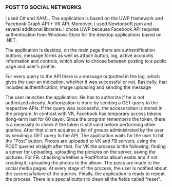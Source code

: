 ### POST TO SOCIAL NETWORKS

I used C# and XAML. The application is based on the UWP framework and Facebook Graph API + VK API. Moreover, I used Newtonsoft.json and several additional libraries. I chose UWP because Facebook API requires authentication from Windows Store for the desktop applications based on .NET. 

The application is desktop, on the main page there are authentification buttons, message forms as well as attach button, log, active accounts information and controls, which allow to choose between posting to a public page and user's profile.

For every query to the API there is a message outputted in the log, which gives the user an indication, whether it was successful or not. Basically, that includes authentification, image uploading and sending the message 

The user launches the application. He has to authorize if he is not authorized already. Authorization is done by sending a GET query to the respective APIs. If the query was successful, the access token is stored in the program. In contrast with VK, Facebook has temporary access tokens (long-term last for 60 days). Since the program remembers the token, there is a necessity to check if the token is still valid before performing other queries. After that client acquires a list of groups administrated by the user by sending a GET query to the API. The application waits for the user to hit the "Post" button. Photos are uploaded to VK and FB servers, using the POST queries straight after that. For VK the process is the following: finding a server for uploading, uploading the pictures on the server, saving the pictures. For FB: checking whether a PostPhotos album exists and if not creating it, uploading the photos to the album. The posts are made to the social media pages. At every stage of the process, the user is notified about the success/failure of the queries. Finally, the application is ready to repeat the process. There is a special button to clean all the fields called "reset".
